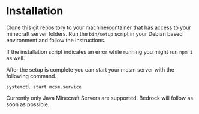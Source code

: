 # Installation

Clone this git repository to your machine/container that has access to your minecraft server folders.
Run the `bin/setup` script in your Debian based environment and follow the instructions.

If the installation script indicates an error while running you might run `npm i` as well.

After the setup is complete you can start your mcsm server with the following command.

`systemctl start mcsm.service`

Currently only Java Minecraft Servers are supported. Bedrock will follow as soon as possible.